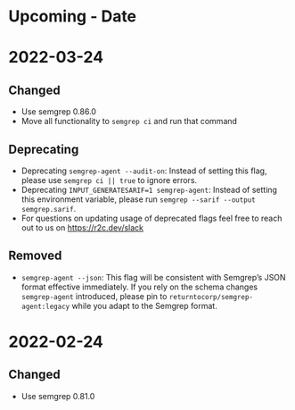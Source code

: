 # Upcoming - Date

# 2022-03-24

## Changed

- Use semgrep 0.86.0
- Move all functionality to `semgrep ci` and run that command

## Deprecating
- Deprecating `semgrep-agent --audit-on`: Instead of setting this flag, please use `semgrep ci || true` to ignore errors.
- Deprecating `INPUT_GENERATESARIF=1 semgrep-agent`: Instead of setting this environment variable, please run `semgrep --sarif --output semgrep.sarif`.
- For questions on updating usage of deprecated flags feel free to reach out to us on https://r2c.dev/slack

## Removed
- `semgrep-agent --json`: This flag will be consistent with Semgrep’s JSON format effective immediately. If you rely on the schema changes `semgrep-agent` introduced, please pin to `returntocorp/semgrep-agent:legacy` while you adapt to the Semgrep format.

# 2022-02-24

## Changed

- Use semgrep 0.81.0
